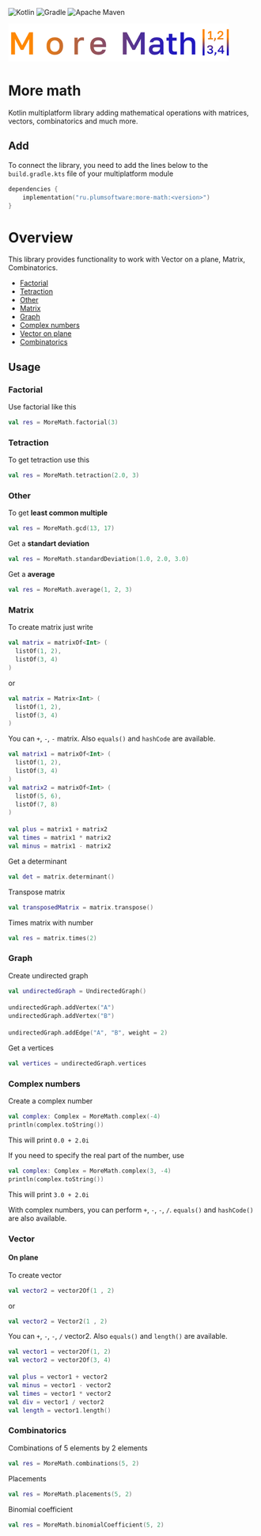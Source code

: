 ![Kotlin](https://img.shields.io/badge/kotlin-%237F52FF.svg?style=for-the-badge&logo=kotlin&logoColor=white)
![Gradle](https://img.shields.io/badge/Gradle-02303A.svg?style=for-the-badge&logo=Gradle&logoColor=white)
![Apache Maven](https://img.shields.io/badge/Apache%20Maven-C71A36?style=for-the-badge&logo=Apache%20Maven&logoColor=white)

![More Math logo](https://github.com/plumsoftware/more-math/blob/develop-v0.0.1/docs/images/logo.png)

# More math

Kotlin multiplatform library adding mathematical operations with matrices, vectors, combinatorics and much more.

## Add

To connect the library, you need to add the lines below to the ```build.gradle.kts``` file of your multiplatform module
```kotlin
dependencies {
    implementation("ru.plumsoftware:more-math:<version>")
}
```

# Overview

This library provides functionality to work with Vector on a plane, Matrix, Combinatorics.

* [Factorial](#Factorial)
* [Tetraction](#Tetraction)
* [Other](#Other)
* [Matrix](#Matrix)
* [Graph](#Graph)
* [Complex numbers](#Complex-numbers)
* [Vector on plane](#Vector)
* [Combinatorics](#Combinatorics)

## Usage

### Factorial
Use factorial like this
```kotlin
val res = MoreMath.factorial(3)
```



### Tetraction
To get tetraction use this
```kotlin
val res = MoreMath.tetraction(2.0, 3)
```


### Other
To get **least common multiple**
```kotlin
val res = MoreMath.gcd(13, 17)
```

Get a **standart deviation**
```kotlin
val res = MoreMath.standardDeviation(1.0, 2.0, 3.0)
```

Get a **average**
```kotlin
val res = MoreMath.average(1, 2, 3)
```


### Matrix
To create matrix just write
```kotlin
val matrix = matrixOf<Int> (
  listOf(1, 2),
  listOf(3, 4)
)
```
or
```kotlin
val matrix = Matrix<Int> (
  listOf(1, 2),
  listOf(3, 4)
)
```

You can ```+```, ```-```, ```-``` matrix. Also ```equals()``` and ```hashCode``` are available.
```kotlin
val matrix1 = matrixOf<Int> (
  listOf(1, 2),
  listOf(3, 4)
)
val matrix2 = matrixOf<Int> (
  listOf(5, 6),
  listOf(7, 8)
)

val plus = matrix1 + matrix2
val times = matrix1 * matrix2
val minus = matrix1 - matrix2
```

Get a determinant
```kotlin
val det = matrix.determinant()
```

Transpose matrix
```kotlin
val transposedMatrix = matrix.transpose()
```

Times matrix with number
```kotlin
val res = matrix.times(2)
```


### Graph
Create undirected graph
```kotlin
val undirectedGraph = UndirectedGraph()

undirectedGraph.addVertex("A")
undirectedGraph.addVertex("B")

undirectedGraph.addEdge("A", "B", weight = 2)
```

Get a vertices
```kotlin
val vertices = undirectedGraph.vertices
```



### Complex numbers
Create a complex number
```kotlin
val complex: Complex = MoreMath.complex(-4)
println(complex.toString())
```
This will print ```0.0 + 2.0i```

If you need to specify the real part of the number, use
```kotlin
val complex: Complex = MoreMath.complex(3, -4)
println(complex.toString())
```
This will print ```3.0 + 2.0i```

With complex numbers, you can perform ```+```, ```-```, ```-```, ```/```. ```equals()``` and ```hashCode()``` are also available.



### Vector

#### On plane
To create vector
```kotlin
val vector2 = vector2Of(1 , 2)
```
or
```kotlin
val vector2 = Vector2(1 , 2)
```

You can ```+```, ```-```, ```-```, ```/``` vector2. Also ```equals()``` and ```length()``` are available.
```kotlin
val vector1 = vector2Of(1, 2)
val vector2 = vector2Of(3, 4)

val plus = vector1 + vector2
val minus = vector1 - vector2
val times = vector1 * vector2
val div = vector1 / vector2
val length = vector1.length()
```



### Combinatorics

Combinations of 5 elements by 2 elements 
```kotlin
val res = MoreMath.combinations(5, 2)
```

Placements
```kotlin
val res = MoreMath.placements(5, 2)
```

Binomial coefficient
```kotlin
val res = MoreMath.binomialCoefficient(5, 2)
```
